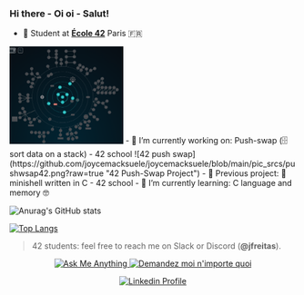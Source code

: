 ### Hi there - Oi oi - Salut! 

- 🥖 Student at [**École 42**](https://www.42.fr) Paris 🇫🇷
<img src="https://github.com/joycemacksuele/joycemacksuele/blob/main/pic_srcs/holygraph42.png" width=200 >
- 🥑 I’m currently working on: Push-swap (🗄 sort data on a stack) - 42 school
![42 push swap](https://github.com/joycemacksuele/joycemacksuele/blob/main/pic_srcs/pushwsap42.png?raw=true "42 Push-Swap Project")
- 🧅 Previous project: 🐚 minishell written in C - 42 school
- 🍉 I’m currently learning: C language and memory 🤓

![Anurag's GitHub stats](https://github-readme-stats.vercel.app/api?username=joycemacksuele&show_icons=true&theme=gotham&count_private=true&show_icons=true&hide_border=on&bg_color=f8f8f8&title_color=blue&text_color=383838&icon_color=blue)

[![Top Langs](https://github-readme-stats.vercel.app/api/top-langs/?username=joycemacksuele)](https://github.com/anuraghazra/github-readme-stats)

> 42 students: feel free to reach me on Slack or Discord (**@jfreitas**).

<p align="center">
	<a href="mailto:jfreitas@student.42.fr">
		<img alt="Ask Me Anything" src="https://img.shields.io/badge/-Ask_me_anything-lightgray?style=flat&logo=Gmail&logoColor=383838&link=mailto:jfreitas@student.42.fr" />
	</a>
	<a href="mailto:jfreitas@student.42.fr">
		<img alt="Demandez moi n'importe quoi" src="https://img.shields.io/badge/-Demandez_moi_n'%20importe_quoi-lightgray?style=flat&logo=Gmail&logoColor=383838&link=mailto:jfreitas@student.42.fr" />
	</a>
	
</p>

<p align="center">
	<a href="https://www.linkedin.com/in/joycemacksuele/">
		<img alt="Linkedin Profile" src="https://img.shields.io/badge/-Linkedin_Profile-0072b1?style=flat&logo=Linkedin&logoColor=383838&link=https://www.linkedin.com/in/joycemacksuele/" />
	</a>
</p>
